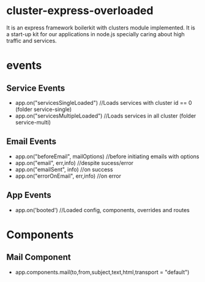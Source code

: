 # cluster-express-overloaded
It is an express framework boilerkit with clusters module implemented. It is a start-up kit for our applications in node.js specially caring about high traffic and services.

# events
## Service Events
- app.on("servicesSingleLoaded") //Loads services with cluster id  == 0 (folder service-single)
- app.on("servicesMultipleLoaded") //Loads services in all cluster (folder service-multi)

## Email Events
- app.on("beforeEmail", mailOptions) //before initiating emails with options
- app.on("email", err,info) //despite sucess/error
- app.on("emailSent", info) //on success
- app.on("errorOnEmail", err,info) //on error

## App Events
- app.on('booted') //Loaded config, components, overrides and routes

# Components
## Mail Component
- app.components.mail(to,from,subject,text,html,transport = "default")
